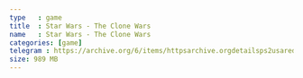 ```yaml
---
type   : game
title  : Star Wars - The Clone Wars
name   : Star Wars - The Clone Wars
categories: [game]
telegram : https://archive.org/6/items/httpsarchive.orgdetailsps2usaredump3/Star%20Wars%20-%20The%20Clone%20Wars.7z
size: 989 MB
---
```



